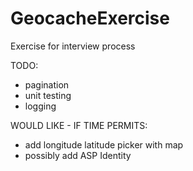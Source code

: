 # GeocacheExercise

Exercise for interview process

TODO:
+ pagination
+ unit testing
+ logging

WOULD LIKE - IF TIME PERMITS:
+ add longitude latitude picker with map
+ possibly add ASP Identity
